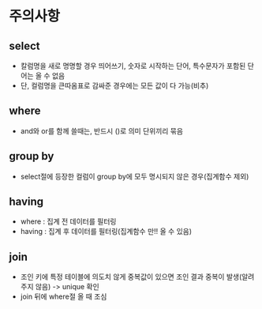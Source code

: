 # 주의사항
## select
- 칼럼명을 새로 명명할 경우 띄어쓰기, 숫자로 시작하는 단어, 특수문자가 포함된 단어는 올 수 없음
- 단, 컬럼명을 큰따옴표로 감싸준 경우에는 모든 값이 다 가능(비추)
## where
- and와 or를 함께 쓸때는, 반드시 ()로 의미 단위끼리 묶음
## group by
- select절에 등장한 컬럼이 group by에 모두 명시되지 않은 경우(집계함수 제외)
## having
- where : 집계 전 데이터를 필터링
- having : 집계 후 데이터를 필터링(집계함수 만!! 올 수 있음)
## join
- 조인 키에 특정 테이블에 의도치 않게 중복값이 있으면 조인 결과 중복이 발생(알려주지 않음) -> unique 확인
- join 뒤에 where절 올 때 조심
